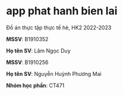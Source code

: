 # app phat hanh bien lai

Đồ án thực tập thực tế hè, HK2 2022-2023

**MSSV**: B1910352

**Họ tên SV**: Lâm Ngọc Duy

**MSSV**: B1910256

**Họ tên SV**: Nguyễn Huỳnh Phương Mai

**Nhóm học phần**: CT471
